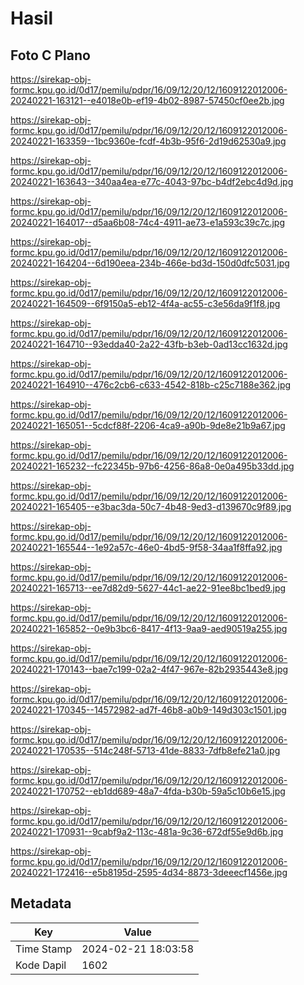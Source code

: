 # Hasil

## Foto C Plano

https://sirekap-obj-formc.kpu.go.id/0d17/pemilu/pdpr/16/09/12/20/12/1609122012006-20240221-163121--e4018e0b-ef19-4b02-8987-57450cf0ee2b.jpg

https://sirekap-obj-formc.kpu.go.id/0d17/pemilu/pdpr/16/09/12/20/12/1609122012006-20240221-163359--1bc9360e-fcdf-4b3b-95f6-2d19d62530a9.jpg

https://sirekap-obj-formc.kpu.go.id/0d17/pemilu/pdpr/16/09/12/20/12/1609122012006-20240221-163643--340aa4ea-e77c-4043-97bc-b4df2ebc4d9d.jpg

https://sirekap-obj-formc.kpu.go.id/0d17/pemilu/pdpr/16/09/12/20/12/1609122012006-20240221-164017--d5aa6b08-74c4-4911-ae73-e1a593c39c7c.jpg

https://sirekap-obj-formc.kpu.go.id/0d17/pemilu/pdpr/16/09/12/20/12/1609122012006-20240221-164204--6d190eea-234b-466e-bd3d-150d0dfc5031.jpg

https://sirekap-obj-formc.kpu.go.id/0d17/pemilu/pdpr/16/09/12/20/12/1609122012006-20240221-164509--6f9150a5-eb12-4f4a-ac55-c3e56da9f1f8.jpg

https://sirekap-obj-formc.kpu.go.id/0d17/pemilu/pdpr/16/09/12/20/12/1609122012006-20240221-164710--93edda40-2a22-43fb-b3eb-0ad13cc1632d.jpg

https://sirekap-obj-formc.kpu.go.id/0d17/pemilu/pdpr/16/09/12/20/12/1609122012006-20240221-164910--476c2cb6-c633-4542-818b-c25c7188e362.jpg

https://sirekap-obj-formc.kpu.go.id/0d17/pemilu/pdpr/16/09/12/20/12/1609122012006-20240221-165051--5cdcf88f-2206-4ca9-a90b-9de8e21b9a67.jpg

https://sirekap-obj-formc.kpu.go.id/0d17/pemilu/pdpr/16/09/12/20/12/1609122012006-20240221-165232--fc22345b-97b6-4256-86a8-0e0a495b33dd.jpg

https://sirekap-obj-formc.kpu.go.id/0d17/pemilu/pdpr/16/09/12/20/12/1609122012006-20240221-165405--e3bac3da-50c7-4b48-9ed3-d139670c9f89.jpg

https://sirekap-obj-formc.kpu.go.id/0d17/pemilu/pdpr/16/09/12/20/12/1609122012006-20240221-165544--1e92a57c-46e0-4bd5-9f58-34aa1f8ffa92.jpg

https://sirekap-obj-formc.kpu.go.id/0d17/pemilu/pdpr/16/09/12/20/12/1609122012006-20240221-165713--ee7d82d9-5627-44c1-ae22-91ee8bc1bed9.jpg

https://sirekap-obj-formc.kpu.go.id/0d17/pemilu/pdpr/16/09/12/20/12/1609122012006-20240221-165852--0e9b3bc6-8417-4f13-9aa9-aed90519a255.jpg

https://sirekap-obj-formc.kpu.go.id/0d17/pemilu/pdpr/16/09/12/20/12/1609122012006-20240221-170143--bae7c199-02a2-4f47-967e-82b2935443e8.jpg

https://sirekap-obj-formc.kpu.go.id/0d17/pemilu/pdpr/16/09/12/20/12/1609122012006-20240221-170345--14572982-ad7f-46b8-a0b9-149d303c1501.jpg

https://sirekap-obj-formc.kpu.go.id/0d17/pemilu/pdpr/16/09/12/20/12/1609122012006-20240221-170535--514c248f-5713-41de-8833-7dfb8efe21a0.jpg

https://sirekap-obj-formc.kpu.go.id/0d17/pemilu/pdpr/16/09/12/20/12/1609122012006-20240221-170752--eb1dd689-48a7-4fda-b30b-59a5c10b6e15.jpg

https://sirekap-obj-formc.kpu.go.id/0d17/pemilu/pdpr/16/09/12/20/12/1609122012006-20240221-170931--9cabf9a2-113c-481a-9c36-672df55e9d6b.jpg

https://sirekap-obj-formc.kpu.go.id/0d17/pemilu/pdpr/16/09/12/20/12/1609122012006-20240221-172416--e5b8195d-2595-4d34-8873-3deeecf1456e.jpg


## Metadata

| Key        | Value               |
| ---------- | ------------------- |
| Time Stamp | 2024-02-21 18:03:58 |
| Kode Dapil | 1602                |



